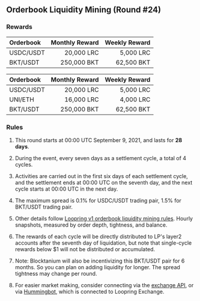 ## Orderbook Liquidity Mining (Round #24)


### Rewards

| **Orderbook** | **Monthly Reward** | **Weekly Reward** |
| :--- | ---: | ---: |
| USDC/USDT | 20,000 LRC| 5,000 LRC|
| BKT/USDT | 250,000 BKT| 62,500 BKT|

| **Orderbook** | **Monthly Reward** | **Weekly Reward** |
| :--- | ---: | ---: |
| USDC/USDT | 20,000 LRC| 5,000 LRC|
| UNI/ETH | 16,000 LRC| 4,000 LRC|
| BKT/USDT | 250,000 BKT| 62,500 BKT|



### Rules

1) This round starts at 00:00 UTC September 9, 2021, and lasts for **28 days**.

2) During the event, every seven days as a settlement cycle, a total of 4 cycles.

3) Activities are carried out in the first six days of each settlement cycle, and the settlement ends at 00:00 UTC on the seventh day, and the next cycle starts at 00:00 UTC in the next day.

4) The maximum spread is 0.1% for USDC/USDT trading pair,  1.5% for BKT/USDT trading pair.

5) Other details follow [Loopring v1 orderbook liquidity mining rules](https://medium.com/loopring-protocol/loopring-exchange-liquidity-mining-competition-748917b277e6). Hourly snapshots, measured by order depth, tightness, and balance.

6) The rewards of each cycle will be directly distributed to LP's layer2 accounts after the seventh day of liquidation, but note that single-cycle rewards below $1 will not be distributed or accumulated.

7) Note: Blocktanium will also be incentivizing this BKT/USDT pair for 6 months. So you can plan on adding liquidity for longer. The spread tightness may change per round.

8) For easier market making, consider connecting via the [exchange API](https://docs.loopring.io/en/), or via [Hummingbot](https://docs.hummingbot.io/exchange-connectors/loopring/), which is connected to Loopring Exchange.
